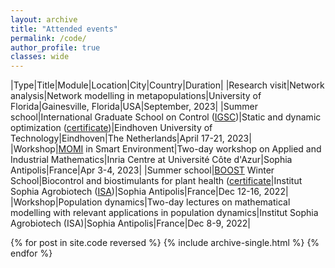 ```yaml
---
layout: archive
title: "Attended events"
permalink: /code/
author_profile: true
classes: wide
---
```


|Type|Title|Module|Location|City|Country|Duration|
|Research visit|Network analysis|Network modelling in metapopulations|University of Florida|Gainesville, Florida|USA|September, 2023|
|Summer school|International Graduate School on Control ([IGSC](http://www.eeci-igsc.eu/))|Static and dynamic optimization ([certificate](../../files/certificates_summer_school_april_2023.pdf))|Eindhoven University of Technology|Eindhoven|The Netherlands|April 17-21, 2023|
|Workshop|[MOMI](https://phd-seminars-sam.inria.fr/momi2023-le-monde-des-mathematiques-industrielles-smart-environment/) in Smart Environment|Two-day workshop on Applied and Industrial Mathematics|Inria Centre at Université Côte d'Azur|Sophia Antipolis|France|Apr 3-4, 2023|
|Summer school|[BOOST](https://univ-cotedazur.eu/msc/msc-boost/academic-program/boost-winter-school) Winter School|Biocontrol and biostimulants for plant health ([certificate](../../files/certificates_boost_winter_school_dec_2022.pdf)|Institut Sophia Agrobiotech ([ISA](https://www6.paca.inrae.fr/institut-sophia-agrobiotech))|Sophia Antipolis|France|Dec 12-16, 2022|
|Workshop|Population dynamics|Two-day lectures on mathematical modelling with relevant applications in population dynamics|Institut Sophia Agrobiotech (ISA)|Sophia Antipolis|France|Dec 8-9, 2022|

{% for post in site.code reversed %}
  {% include archive-single.html %}
{% endfor %}
